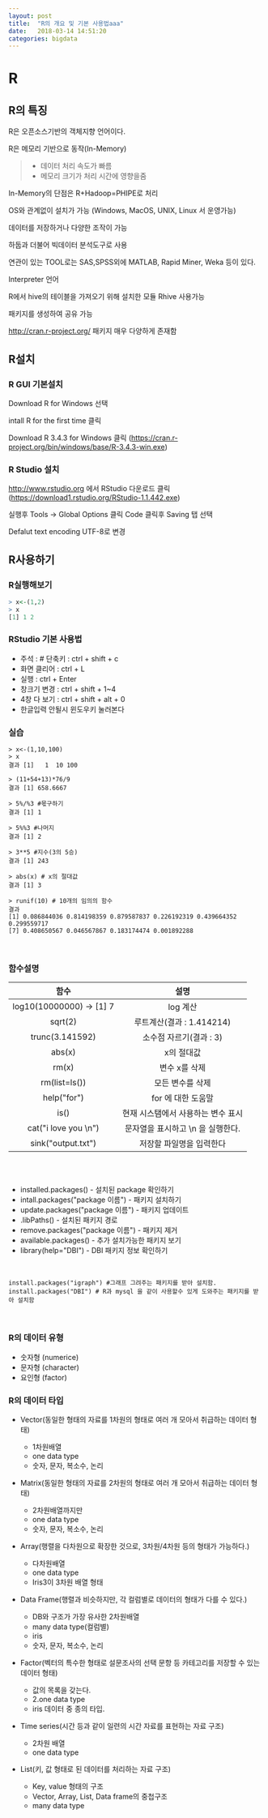 ```yaml
---
layout: post
title:  "R의 개요 및 기본 사용법aaa"
date:   2018-03-14 14:51:20
categories: bigdata
---
```


# R

## R의 특징

R은 오픈소스기반의 객체지향 언어이다.

R은 메모리 기반으로 동작(In-Memory)

> * 데이터 처리 속도가 빠름
> * 메모리 크기가 처리 시간에 영향을줌
>

In-Memory의 단점은 R+Hadoop=PHIPE로 처리

OS와 관계없이 설치가 가능 (Windows, MacOS, UNIX, Linux 서 운영가능)

데이터를 저장하거나 다양한 조작이 가능

하둡과 더불어 빅데이터 분석도구로 사용

연관이 있는 TOOL로는 SAS,SPSS외에 MATLAB, Rapid Miner, Weka 등이 있다.

Interpreter 언어



R에서 hive의 테이블을 가져오기 위해 설치한 모듈 Rhive 사용가능

패키지를 생성하여 공유 가능

http://cran.r-project.org/ 패키지 매우 다양하게 존재함





## R설치

### R GUI 기본설치

Download R for Windows 선택

intall R for the first time 클릭 

Download R 3.4.3 for Windows 클릭 (https://cran.r-project.org/bin/windows/base/R-3.4.3-win.exe)





### R Studio 설치

http://www.rstudio.org 에서 RStudio 다운로드 클릭(https://download1.rstudio.org/RStudio-1.1.442.exe)

실행후 Tools -> Global Options 클릭 Code 클릭후 Saving 탭 선택

Defalut text encoding UTF-8로 변경







## R사용하기



### R실행해보기

```R
> x<-(1,2)
> x
[1] 1 2
```



### RStudio 기본 사용법

* 주석 : # 단축키 : ctrl + shift + c
* 화면 클리어 : ctrl + L
* 실행 : ctrl + Enter
* 창크기 변경 : ctrl + shift + 1~4
* 4창 다 보기 : ctrl + shift + alt + 0
* 한글입력 안될시 윈도우키 눌러본다




### 실습

```
> x<-(1,10,100)
> x
결과 [1]   1  10 100

> (11+54+13)*76/9
결과 [1] 658.6667

> 5%/%3 #몫구하기
결과 [1] 1

> 5%%3 #나머지
결과 [1] 2

> 3**5 #지수(3의 5승)
결과 [1] 243

> abs(x) # x의 절대값
결과 [1] 3

> runif(10) # 10개의 임의의 함수
결과 
[1] 0.086844036 0.814198359 0.879587837 0.226192319 0.439664352 0.299559717
[7] 0.408650567 0.046567867 0.183174474 0.001892288

```
<br>

### 함수설명



|             함수             |                설명                |
| :--------------------------: | :--------------------------------: |
| log10(10000000)   ->   [1] 7 |             log  계산              |
|           sqrt(2)            |     루트계산(결과 : 1.414214)      |
|       trunc(3.141592)        |      소수점 자르기(결과 : 3)       |
|            abs(x)            |             x의 절대값             |
|            rm(x)             |           변수 x를 삭제            |
|        rm(list=ls())         |          모든 변수를 삭제          |
|         help("for")          |         for 에 대한 도움말         |
|             is()             | 현재 시스탬에서 사용하는 변수 표시 |
|     cat("i love you \n")     | 문자열을 표시하고 \n 을 실행한다.  |
|      sink("output.txt")      |      저장할 파일명을 입력한다      |

<br><br>

* installed.packages() - 설치된 package 확인하기
* intall.packages("package 이름") - 패키지 설치하기 
* update.packages("package 이름") - 패키지 업데이트
* .libPaths() - 설치된 패키지 경로
* remove.packages("package 이름") - 패키지 제거
* available.packages() - 추가 설치가능한 패키지 보기
* library(help="DBI") - DBI 패키지 정보 확인하기


<br>


```
install.packages("igraph") #그래프 그려주는 패키지를 받아 설치함.
install.packages("DBI") # R과 mysql 을 같이 사용할수 있게 도와주는 패키지를 받아 설치함
```

<br>

### R의 데이터 유형

* 숫자형 (numerice)
* 문자형 (character)
* 요인형 (factor)





### R의 데이터 타입

* Vector(동일한 형태의 자료를 1차원의 형태로 여러 개 모아서 취급하는 데이터 형태)

  - 1차원배열
  - one data type
  - 숫자, 문자, 복소수, 논리

* Matrix(동일한 형태의 자료를 2차원의 형태로 여러 개 모아서 취급하는 데이터 형태)

  * 2차원배열까지만
  * one data type
  * 숫자, 문자, 복소수, 논리

* Array(행렬을 다차원으로 확장한 것으로, 3차원/4차원 등의 형태가 가능하다.)

  * 다차원배열
  * one data type
  * Iris3이 3차원 배열 형태

* Data Frame(행렬과 비슷하지만, 각 컬럼별로 데이터의 형태가 다를 수 있다.)

  * DB와 구조가 가장 유사한 2차원배열
  * many data type(컬럼별)
  * iris
  * 숫자, 문자, 복소수, 논리

* Factor(벡터의 특수한 형태로 설문조사의 선택 문항 등 카테고리를 저장할 수 있는 데이터 형태)

  * 값의 목록을 갖는다.
  * 2.one data type
  * iris 데이터 중 종의 타입.

* Time series(시간 등과 같이 일련의 시간 자료를 표현하는 자료 구조)

  * 2차원 배열
  * one data type

* List(키, 값 형태로 된 데이터를 처리하는 자료 구조)

  * Key, value 형태의 구조
  * Vector, Array, List, Data frame의 중첩구조
  * many data type